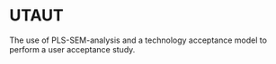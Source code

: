 # UTAUT
The use of PLS-SEM-analysis and a technology acceptance model to perform a user acceptance study.
